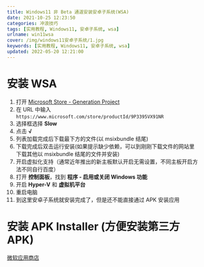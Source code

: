 ```yaml
---
title: Windows11 非 Beta 通道安装安卓子系统(WSA)
date: 2021-10-25 12:23:50
categories: 冲浪技巧
tags: [实用教程, Windows11, 安卓子系统, wsa]
urlname: win11wsa
cover: /img/windows11安卓子系统/1.jpg
keywords: [实用教程, Windows11, 安卓子系统, wsa]
updated: 2022-05-20 12:21:00
---
```


# 安装 WSA

1. 打开 [Microsoft Store - Generation Project](https://store.rg-adguard.net/)
2. 在 URL 中输入 `https://www.microsoft.com/store/productId/9P3395VX91NR`
3. 选择框选择 **Slow**
4. 点击 **√**
5. 列表加载完成后下载最下方的文件(以 msixbundle 结尾)
6. 下载完成后双击运行安装(如果提示缺少依赖，可以到刚刚下载文件的网站里下载其他以 msixbundle 结尾的文件并安装)
7. 开启虚拟化支持（通常近年推出的新主板默认开启无需设置，不同主板开启方法不同自行百度）
8. 打开 **控制面板**，找到 **程序 - 启用或关闭 Windows 功能**
9.  开启 **Hyper-V** 和 **虚拟机平台**
10. 重启电脑
11. 到这里安卓子系统就安装完成了，但是还不能直接通过 APK 安装应用

# 安装 APK Installer (方便安装第三方 APK)

[微软应用商店](https://apps.microsoft.com/store/detail/9P2JFQ43FPPG)
